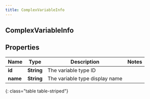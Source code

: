 ```yaml
---
title: ComplexVariableInfo
---
```

## ComplexVariableInfo


## Properties

| Name | Type | Description | Notes |
| ------------ | ------------- | ------------- | ------------- |
| **id** | <!----><!---->**String**<!----> | The variable type ID |  |
| **name** | <!----><!---->**String**<!----> | The variable type display name |  |
{: class="table table-striped"}



